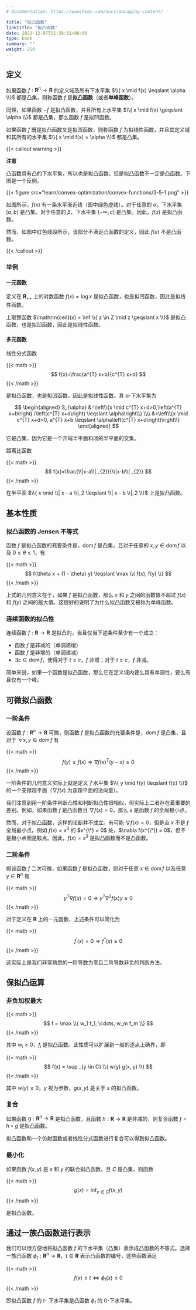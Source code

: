 ```yaml
---
# Documentation: https://wowchemy.com/docs/managing-content/

title: "拟凸函数"
linktitle: "拟凸函数"
date: 2021-12-07T11:39:31+08:00
type: book
summary: ""
weight: 250
---
```


<!--more-->

## 定义

如果函数 $f: \mathbf{R}^n \rightarrow \mathbf{R}$ 的定义域及所有下水平集 $\\{ x \mid f(x) \leqslant \alpha \\}$ 都是凸集，则称函数 $f$ 是**拟凸函数**（或者**单峰函数**）。

同理，如果函数 $-f$ 是拟凸函数，并且所有上水平集 $\\{ x \mid f(x) \geqslant \alpha \\}$ 都是凸集，那么函数 $f$ 是拟凹函数。

如果函数 $f$ 既是拟凸函数又是拟凹函数，则称函数 $f$ 为拟线性函数，并且其定义域和其所有的水平集 $\\{ x \mid f(x) = \alpha \\}$ 都是凸集。

{{< callout warning >}}

**注意**

凸函数具有凸的下水平集，所以也是拟凸函数。但是拟凸函数不一定是凸函数。下图是一个反例。


{{< figure src="learn/convex-optimization/convex-functions/3-5-1.png" >}}

如图所示，$f(x)$ 有一条水平渐近线（图中绿色虚线）。对于任意的 $\alpha$，下水平集 $[a, b]$ 是凸集。对于任意的 $\beta$，下水平集 $(-\infty, c]$ 是凸集。因此，$f(x)$ 是拟凸函数。

然而，如图中红色线段所示，该部分不满足凸函数的定义，因此 $f(x)$ 不是凸函数。

{{< /callout >}}

### 举例

#### 一元函数

定义在 $\mathbf{R}_{++}$ 上的对数函数 $f(x) = \log x$ 是拟凸函数，也是拟凹函数，因此是拟线性函数。

上取整函数 $\mathrm{ceil}(x) = \inf \\{ z \in Z \mid z \geqslant x \\}$ 是拟凸函数，也是拟凹函数，因此是拟线性函数。

#### 多元函数

线性分式函数

{{< math >}}
$$
f(x)=\frac{a^{T} x+b}{c^{T} x+d}
$$
{{< /math >}}

是拟凸函数，也是拟凹函数，因此是拟线性函数。其 α-下水平集为

$$
\begin{aligned}
S_{\alpha} &=\left\\{x \mid c^{T} x+d>0,\left(a^{T} x+b\right) /\left(c^{T} x+d\right) \leqslant \alpha\right\\} \\\\
&=\left\\{x \mid c^{T} x+d>0, a^{T} x+b \leqslant \alpha\left(c^{T} x+d\right)\right\\}
\end{aligned}
$$

它是凸集，因为它是一个开端半平面和闭的半平面的交集。

距离比函数

{{< math >}}
$$
f(x)=\frac{\\|x-a\\| _{2}}{\\|x-b\\| _{2}}
$$
{{< /math >}}

在半平面 $\\{ x \mid \\| x - a \\|_2 \leqslant \\| x - b \\|_2 \\}$ 上是拟凸函数。

## 基本性质

### 拟凸函数的 Jensen 不等式

函数 $f$ 是拟凸函数的充要条件是，$\operatorname{dom} f$ 是凸集，且对于任意的 $x, y \in \operatorname{dom} f$ 以及 $0 \leqslant \theta \leqslant 1$，有

{{< math >}}
$$
f(\theta x + (1 - \theta) y) \leqslant \max \\{ f(x), f(y) \\}
$$
{{< /math >}}

上式的几何意义在于，如果 $f$ 是拟凸函数，那么 $x$ 和 $y$ 之间的函数值不超过 $f(x)$ 和 $f(y)$ 之间的最大值。这很好的说明了为什么拟凸函数又被称为单峰函数。

### 连续函数的拟凸性

连续函数 $f: \mathbf{R} \rightarrow \mathbf{R}$ 是拟凸的，当且仅当下述条件至少有一个成立：

- 函数 $f$ 是非减的（单调递增）
- 函数 $f$ 是非增的（单调递减）
- $\exists c \in \operatorname{dom} f$，使得对于 $t \leqslant c$，$f$ 非增；对于 $t \geqslant c$，$f$ 非减。

简单来说，如果一个函数是拟凸函数，那么它在定义域内要么具有单调性，要么有且仅有一个峰。

## 可微拟凸函数

### 一阶条件

设函数 $f: \mathbf{R}^n \rightarrow \mathbf{R}$ 可微，则函数 $f$ 是拟凸函数的充要条件是，$\operatorname{dom} f$ 是凸集，且对于 $\forall x, y \in \operatorname{dom} f$ 有

{{< math >}}
$$
f(y) \leqslant f(x) \Longrightarrow \nabla f(x)^{T}(y-x) \leqslant 0
$$
{{< /math >}}

一阶条件的几何意义实际上就是定义了水平集 $\\{ y \mid f(y) \leqslant f(x) \\}$ 的一个支撑超平面（$\nabla f(x)$ 为该超平面的法向量）。

我们注意到用一阶条件判断凸性和判断拟凸性很相似，但实际上二者存在着重要的差别。例如，如果函数 $f$ 是凸函数且 $\nabla f(x) = 0$，那么 $x$ 是函数 $f$ 的全局极小点。

然而，对于拟凸函数，这样的论断并不成立。有可能 $\nabla f(x) = 0$，但是点 $x$ 不是 $f$ 全局最小点。例如 $f(x) = x^3$ 的 $x^{\*} = 0$ 处，$\nabla f(x^{\*}) = 0$，但不是极小点而是鞍点。因此，$f(x) = x^3$ 是拟凸函数而不是凸函数。

### 二阶条件

假设函数 $f$ 二次可微，如果函数 $f$ 是拟凸函数，则对于任意 $x \in \operatorname{dom} f$ 以及任意 $y \in \mathbf{R}^n$ 有

{{< math >}}
$$
y^{T} \nabla f(x)=0 \Longrightarrow y^{T} \nabla^{2} f(x) y \geqslant 0
$$
{{< /math >}}

对于定义在 $\mathbf{R}$ 上的一元函数，上述条件可以简化为

{{< math >}}
$$
f^{\prime} (x) = 0 \Longrightarrow f^{\prime \prime} (x) \geqslant 0
$$
{{< /math >}}

这实际上是我们非常熟悉的一阶导数为零且二阶导数非负的判断方法。

## 保拟凸运算

### 非负加权最大

{{< math >}}
$$
f = \max \\{ w_1 f_1, \cdots, w_m f_m \\}
$$
{{< /math >}}

其中 $w_i \geqslant 0$，$f_i$ 是拟凸函数。此性质可以扩展到一般的逐点上确界，即

{{< math >}}
$$
f(x) = \sup _{y \in C} \\{ w(y) g(x, y) \\}
$$
{{< /math >}}

其中 $w(y) \geqslant 0$，$y$ 视为参数，$g(x, y)$ 是关于 $x$ 的拟凸函数。

### 复合

如果函数 $g: \mathbf{R}^n \rightarrow \mathbf{R}$ 是拟凸函数，且函数 $h: \mathbf{R} \rightarrow \mathbf{R}$ 是非减的，则复合函数 $f = h \circ g$ 是拟凸函数。

拟凸函数和一个仿射函数或者线性分式函数进行复合可以得到拟凸函数。

### 最小化

如果函数 $f(x, y)$ 是 $x$ 和 $y$ 的联合拟凸函数，且 $C$ 是凸集，则函数

{{< math >}}
$$
g(x) = \inf _{y \in C} f(x, y)
$$
{{< /math >}}

是拟凸函数。

## 通过一族凸函数进行表示

我们可以很方便地将拟凸函数 $f$ 的下水平集（凸集）表示成凸函数的不等式。选择一族凸函数 $\phi_t: \mathbf{R}^n \rightarrow \mathbf{R}$，$t \in \mathbf{R}$ 表示凸函数的编号，这些函数满足

{{< math >}}
$$
f(x) \leqslant t \Longleftrightarrow \phi_{t}(x) \leqslant 0
$$
{{< /math >}}

即拟凸函数 $f$ 的 $t$- 下水平集是凸函数 $\phi_t$ 的 $0$-下水平集。